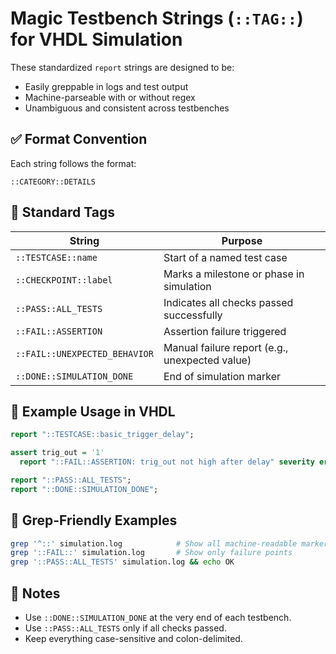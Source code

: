 # Magic Testbench Strings (`::TAG::`) for VHDL Simulation

These standardized `report` strings are designed to be:

- Easily greppable in logs and test output
- Machine-parseable with or without regex
- Unambiguous and consistent across testbenches

## ✅ Format Convention

Each string follows the format:

```
::CATEGORY::DETAILS
```

## 📘 Standard Tags

| String                          | Purpose                                      |
|---------------------------------|----------------------------------------------|
| `::TESTCASE::name`              | Start of a named test case                   |
| `::CHECKPOINT::label`           | Marks a milestone or phase in simulation     |
| `::PASS::ALL_TESTS`             | Indicates all checks passed successfully     |
| `::FAIL::ASSERTION`             | Assertion failure triggered                  |
| `::FAIL::UNEXPECTED_BEHAVIOR`   | Manual failure report (e.g., unexpected value)|
| `::DONE::SIMULATION_DONE`       | End of simulation marker                     |

## 🧪 Example Usage in VHDL

```vhdl
report "::TESTCASE::basic_trigger_delay";

assert trig_out = '1'
  report "::FAIL::ASSERTION: trig_out not high after delay" severity error;

report "::PASS::ALL_TESTS";
report "::DONE::SIMULATION_DONE";
```

## 🧰 Grep-Friendly Examples

```sh
grep '^::' simulation.log            # Show all machine-readable markers
grep '::FAIL::' simulation.log       # Show only failure points
grep '::PASS::ALL_TESTS' simulation.log && echo OK
```

## 🧼 Notes

- Use `::DONE::SIMULATION_DONE` at the very end of each testbench.
- Use `::PASS::ALL_TESTS` only if all checks passed.
- Keep everything case-sensitive and colon-delimited.
